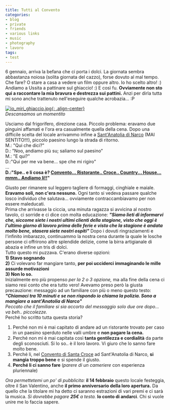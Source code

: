 ```yaml
---
title: Tutti al Convento
categories:
- blog
- private
- friends
- various links
- music
- photography
- lavoro
tags:
- test
---
```

6 gennaio, arriva la befana che ci porta i dolci. La giornata sembra
abbastanza noiosa (solita giornata del cazzo), forse dovuto al mal tempo. Che
fare? O stare a casa a vedere un film oppure altro. Io ho scelto altro! :)
Andiamo a Ussita a pattinare sul ghiaccio! :) E così fu. **Ovviamente non sto
qui a raccontare la mia bravura e destrezza sui pattini.** Anzi per dirla
tutta mi sono anche trattenuto nell'eseguire qualche acrobazia... :P

[![io_miri_ghiaccio.jpg]({{site.url}}/images/io_miri_ghiaccio.jpg){: .align-center}]({{site.url}}/images/io_miri_ghiaccio.jpg "io_miri_ghiaccio.jpg" )  
_Descansamos un momentito_

Usciamo dal frigorifero, direzione casa. Piccolo problema: eravamo due
pinguini affamati e l'ora era casualmente quella della cena. Dopo una
difficile scelta del locale arrivammo infine a [Sant'Anatolia di
Narco](http://it.wikipedia.org/wiki/Sant'Anatolia_di_Narco
"http://it.wikipedia.org/wiki/Sant'Anatolia_di_Narco" ) (MAI SENTITO!!!),
piccolo paesino lungo la strada di ritorno.  
M.: "Qui che dici?"  
D.: "Noo, andiamo più su; saliamo sul paesino"  
M.: "E qui?"  
D.:"Qui per me va bene... spe che mi rigiro"  
...  
**D.:"Spe.. e li cosa è? [Convento... Ristorante.. Croce.. Country... House... mmm.. Andiamo li!!](http://www.conventodisantacroce.com/ "http://www.conventodisantacroce.com/" )"**

Giusto per rimanere sul leggero tagliere di formaggi, cinghiale e maiale.
**Eravamo soli, non c'era nessuno.** Ogni tanto si vedeva passare qualche
losco individuo che salutava... ovviamente contraccambiavamo per non essere
maleducati.  
Prima che arrivasse la ciccia, una minuta ragazza si avvicina al nostro
tavolo, ci sorride e ci dice con molta educazione: **_"Siamo lieti di
informarvi che, siccome siete i nostri ultimi clienti della stagione, visto
che oggi è l'ultimo giorno di lavoro prima delle ferie e visto che la stagione
è andata molto bene, stasera siete nostri ospiti"_**
Dopo i dovuti ringraziamenti e l'infinito imbarazzo, continuammo la nostra
cena durante la quale le losche persone ci offrirono altre splendide delizie,
come la birra artigianale di abazia e infine un tris di dolci.  
Tutto questo mi puzzava. C'erano diverse opzioni:  
**1) Stavo sognando**  
**2)** Ci volevano far mangiare tanto, **per poi ucciderci immaginando le mille assurde motivazioni**  
**3) Non lo so.**  
Inizialmente ero più propenso _per la 2 o 3 opzione,_ ma alla fine della cena
ci siamo resi conto che era tutto vero! Avevamo preso però la giusta
precauzione: messaggio ad un familiare con più o meno questo testo:
**_"Chiamaci tra 10 minuti e se non rispondo io chiama la polizia. Sono a
mangiare a sant'Anatolia di Narco"_**  
_Peccato che il familiare si sia accorto del messaggio solo due ore dopo... va
beh.. piccolezze._  
Perché ho scritto tutta questa storia?  
1) Perché non mi è mai capitato di andare ad un ristorante trovato per caso in un paesino sperduto nelle valli umbre e **non pagare la cena.**  
2) Perché non mi è mai capitata così **tanta gentilezza e cordialità** da
parte degli sconosciuti. Si lo so.. è il loro lavoro. Vi giuro che lo sanno
fare molto bene.  
3) Perché li, nel [Convento di Santa
Croce](http://www.conventodisantacroce.com/
"http://www.conventodisantacroce.com/" ) ad Sant'Anatolia di Narco, **si
mangia troppo bene** e si spende il giusto.  
4) **Perché li ci sanno fare** (_parere di un cameriere_ con esperienza
pluriennale)

_Ora permettetemi un po' di pubblicita:_ **il 14 febbraio** questo locale
festeggia, oltre il San Valentino, anche **il primo anniversario della loro
apertura.** Da quello che la titolare mi ha detto ci saranno estrazioni di
vari premi e ci sarà la musica. _Si dovrebbe pagare **25€** a testa._ **Io
conto di andarci**. Chi si vuole unire me lo faccia sapere.  

